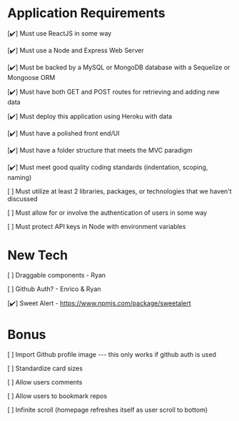 # Application Requirements

[✔️] Must use ReactJS in some way

[✔️] Must use a Node and Express Web Server

[✔️] Must be backed by a MySQL or MongoDB database with a Sequelize or Mongoose ORM

[✔️] Must have both GET and POST routes for retrieving and adding new data

[✔️] Must deploy this application using Heroku with data

[✔️] Must have a polished front end/UI

[✔️] Must have a folder structure that meets the MVC paradigm

[✔️] Must meet good quality coding standards (indentation, scoping, naming)

[ ] Must utilize at least 2 libraries, packages, or technologies that we haven't discussed

[ ] Must allow for or involve the authentication of users in some way

[ ] Must protect API keys in Node with environment variables

# New Tech
[ ] Draggable components - Ryan

[ ] Github Auth? - Enrico & Ryan

[✔️] Sweet Alert - https://www.npmjs.com/package/sweetalert


# Bonus

[ ] Import Github profile image --- this only works if github auth is used

[ ] Standardize card sizes

[ ] Allow users comments

[ ] Allow users to bookmark repos

[ ] Infinite scroll (homepage refreshes itself as user scroll to bottom)